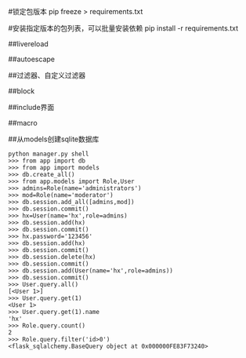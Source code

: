 #锁定包版本
pip freeze > requirements.txt

#安装指定版本的包列表，可以批量安装依赖
pip install -r requirements.txt

##livereload

##autoescape

##过滤器、自定义过滤器

##block

##include界面

##macro

##从models创建sqlite数据库
```
python manager.py shell
>>> from app import db
>>> from app import models
>>> db.create_all()
>>> from app.models import Role,User
>>> admins=Role(name='administrators')
>>> mod=Role(name='moderator')
>>> db.session.add_all([admins,mod])
>>> db.session.commit()
>>> hx=User(name='hx',role=admins)
>>> db.session.add(hx)
>>> db.session.commit()
>>> hx.password='123456'
>>> db.session.add(hx)
>>> db.session.commit()
>>> db.session.delete(hx)
>>> db.session.commit()
>>> db.session.add(User(name='hx',role=admins))
>>> db.session.commit()
>>> User.query.all()
[<User 1>]
>>> User.query.get(1)
<User 1>
>>> User.query.get(1).name
'hx'
>>> Role.query.count()
2
>>> Role.query.filter('id>0')
<flask_sqlalchemy.BaseQuery object at 0x000000FE83F73240>
```